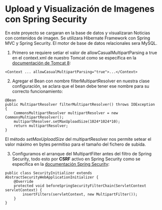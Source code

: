 # Upload y Visualización de Imagenes con Spring Security

En este proyecto se cargaran en la base de datos y visualizaran Noticias con contenidos de imagen. Se utilizara Hibernate Framework con Spring MVC y Spring Security. El motor de base de datos relacionales sera MySQL.
1. Primero se requiere setiar el valor de allowCasualMultipartParsing a true en el context.xml de nuestro Tomcat como se específica en la [documentación de Tomcat 8](https://tomcat.apache.org/tomcat-8.0-doc/config/context.html): 
```[xml]
<Context ... allowCasualMultipartParsing="true">...</Context>
```
2. Agregar el Bean con nombre filterMultipartResolver en nuestra clase configuración, se aclara que el bean debe tener ese nombre para su correcto funcionamiento:
```[java]
@Bean
public MultipartResolver filterMultipartResolver() throws IOException {
	CommonsMultipartResolver multipartResolver = new CommonsMultipartResolver();
	multipartResolver.setMaxUploadSize(1024*1024*10);
	return multipartResolver;
}
```
El método *setMaxUploadSize* del multipartResolver nos permite setear el valor máximo en bytes permitiso para el tamaño del fichero de subida. 
 
3. Configuramos el arranque del MultipartFilter antes del filtro de Spring Security, todo esto por **CSRF** activo en Spring Security como se específica en la [documentación Spring Security](https://docs.spring.io/spring-security/site/docs/5.0.0.BUILD-SNAPSHOT/reference/htmlsingle/#csrf-multipart): 
```[java]
public class SecurityInitializer extends AbstractSecurityWebApplicationInitializer {
	@Override
	protected void beforeSpringSecurityFilterChain(ServletContext servletContext) {
		insertFilters(servletContext, new MultipartFilter());
	}
}
```